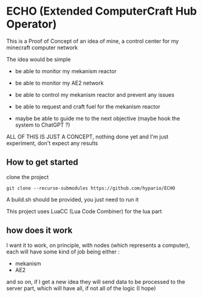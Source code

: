 # ECHO (Extended ComputerCraft Hub Operator)

This is a Proof of Concept of an idea of mine, a control center for my minecraft computer network

The idea would be simple

- be able to monitor my mekanism reactor
- be able to monitor my AE2 network
- be able to control my mekanism reactor and prevent any issues
- be able to request and craft fuel for the mekanism reactor

- maybe be able to guide me to the next objective (maybe hook the system to ChatGPT ?)

ALL OF THIS IS JUST A CONCEPT, nothing done yet and I'm just experiment, don't expect any results

## How to get started

clone the project
```git
git clone --recurse-submodules https://github.com/hypario/ECHO
```

A build.sh should be provided, you just need to run it

This project uses LuaCC (Lua Code Combiner) for the lua part

## how does it work

I want it to work, on principle, with nodes (which represents a computer), each will have some kind of job
being either :

- mekanism
- AE2

and so on, if I get a new idea
they will send data to be processed to the server part, which will have all, if not all of the logic (I hope)